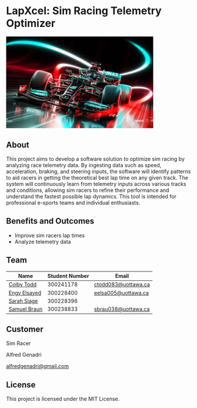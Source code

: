 # LapXcel: Sim Racing Telemetry Optimizer

<img src="./logo.png" alt="Project Logo" width="400">

## About
This project aims to develop a software solution to optimize sim racing by analyzing race telemetry data. By ingesting data such as speed, acceleration, braking, and steering inputs, the software will identify patterns to aid racers in getting the theoretical best lap time on any given track. The system will continuously learn from telemetry inputs across various tracks and conditions, allowing sim racers to refine their performance and understand the fastest possible lap dynamics. This tool is intended for professional e-sports teams and individual enthusiasts.

## Benefits and Outcomes
- Improve sim racers lap times
- Analyze telemetry data

## Team
| Name   | Student Number   | Email  |
|------------|------------|------------|
| [Colby Todd](https://www.linkedin.com/in/colbytodd/) | 300241178| ctodd083@uottawa.ca|
| [Engy Elsayed](https://www.linkedin.com/in/engy-els) | 300228400| eelsa005@uottawa.ca|
| [Sarah Siage](https://www.linkedin.com/in/sarah-siage-167144224)| 300228396| |
| [Samuel Braun](https://www.linkedin.com/in/samuel-braun-5a1435221/)| 300238833| sbrau038@uottawa.ca|

## Customer
Sim Racer

Alfred Genadri

alfredgenadri@gmail.com

## License
This project is licensed under the MIT License.
